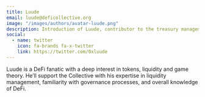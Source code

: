 ```yaml
---
title: Luude
email: luude@deficollective.org
image: "/images/authors/avatar-luude.png"
description: Introduction of Luude, contributor to the treasury management team of the DeFi Collective.
social:
  - name: twitter
    icon: fa-brands fa-x-twitter
    link: https://twitter.com/0xluude
---
```


Luude is a DeFi fanatic with a deep interest in tokens, liquidity and game theory. He’ll support the Collective with his expertise in liquidity management, familiarity with governance processes, and overall knowledge of DeFi.